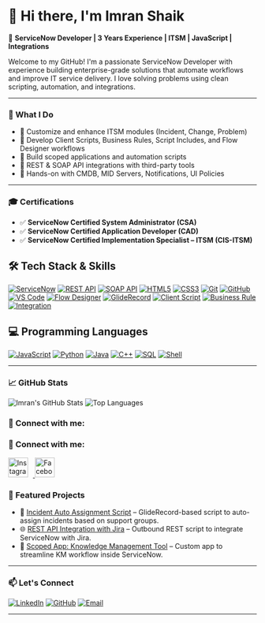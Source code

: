 # 👋 Hi there, I'm Imran Shaik

🚀 **ServiceNow Developer | 3 Years Experience | ITSM | JavaScript | Integrations**

Welcome to my GitHub! I'm a passionate ServiceNow Developer with experience building enterprise-grade solutions that automate workflows and improve IT service delivery. I love solving problems using clean scripting, automation, and integrations.

---

### 🧠 What I Do

- 🔹 Customize and enhance ITSM modules (Incident, Change, Problem)
- 🔹 Develop Client Scripts, Business Rules, Script Includes, and Flow Designer workflows
- 🔹 Build scoped applications and automation scripts
- 🔹 REST & SOAP API integrations with third-party tools
- 🔹 Hands-on with CMDB, MID Servers, Notifications, UI Policies

---

### 🎓 Certifications

- ✅ **ServiceNow Certified System Administrator (CSA)**
- ✅ **ServiceNow Certified Application Developer (CAD)**
- ✅ **ServiceNow Certified Implementation Specialist – ITSM (CIS-ITSM)**


## 🛠️ Tech Stack & Skills

[![ServiceNow](https://img.shields.io/badge/-ServiceNow-0b5f19?logo=servicenow&logoColor=white)](https://www.servicenow.com/)
[![REST API](https://img.shields.io/badge/-REST%20API-blue?logo=cloudflare)](https://restfulapi.net/)
[![SOAP API](https://img.shields.io/badge/-SOAP%20API-00B4D8?logo=xml)](https://www.w3schools.com/xml/xml_soap.asp)
[![HTML5](https://img.shields.io/badge/-HTML5-E34F26?logo=html5&logoColor=white)](https://developer.mozilla.org/en-US/docs/Web/Guide/HTML/HTML5)
[![CSS3](https://img.shields.io/badge/-CSS3-1572B6?logo=css3&logoColor=white)](https://developer.mozilla.org/en-US/docs/Web/CSS)
[![Git](https://img.shields.io/badge/-Git-F05032?logo=git&logoColor=white)](https://git-scm.com/)
[![GitHub](https://img.shields.io/badge/-GitHub-181717?logo=github)](https://github.com/)
[![VS Code](https://img.shields.io/badge/-VS%20Code-007ACC?logo=visual-studio-code)](https://code.visualstudio.com/)
[![Flow Designer](https://img.shields.io/badge/-Flow%20Designer-orange)](https://developer.servicenow.com/dev.do#!/learn/learning-plans/tokyo/app_store_learnv2_flowdesigner_tokyo_flow_designer)
[![GlideRecord](https://img.shields.io/badge/-GlideRecord-0b5f19?logo=code&logoColor=white)](https://developer.servicenow.com/dev.do#!/reference/api/tokyo/server_legacy/c_GlideRecordAPI)
[![Client Script](https://img.shields.io/badge/-Client%20Scripts-blueviolet?logo=javascript)](https://developer.servicenow.com/dev.do#!/reference/api/tokyo/client/c_ClientScriptAPI)
[![Business Rule](https://img.shields.io/badge/-Business%20Rule-6A1B9A?logo=gear&logoColor=white)](https://developer.servicenow.com/dev.do#!/learn/learning-plans/tokyo/app_store_learnv2_businessrules_tokyo_business_rules)
[![Integration](https://img.shields.io/badge/-Integration-26a69a?logo=plug&logoColor=white)](https://developer.servicenow.com/dev.do#!/learn/learning-plans/tokyo/app_store_learnv2_integrationhub_tokyo_integrationhub)

## 💻 Programming Languages

[![JavaScript](https://img.shields.io/badge/-JavaScript-F7DF1E?logo=javascript&logoColor=black)](https://developer.mozilla.org/en-US/docs/Web/JavaScript)
[![Python](https://img.shields.io/badge/-Python-3776AB?logo=python&logoColor=white)](https://www.python.org/)
[![Java](https://img.shields.io/badge/-Java-007396?logo=java&logoColor=white)](https://www.oracle.com/java/)
[![C++](https://img.shields.io/badge/-C++-00599C?logo=c%2B%2B&logoColor=white)](https://isocpp.org/)
[![SQL](https://img.shields.io/badge/-SQL-4479A1?logo=mysql&logoColor=white)](https://www.w3schools.com/sql/)
[![Shell](https://img.shields.io/badge/-Shell%20Script-89e051?logo=gnu-bash&logoColor=black)](https://www.shellscript.sh/)



---

### 📈 GitHub Stats

![Imran's GitHub Stats](https://github-readme-stats.vercel.app/api?username=imran938&show_icons=true&theme=radical)
![Top Languages](https://github-readme-stats.vercel.app/api/top-langs/?username=imran938&layout=compact&theme=radical)

### 📱 Connect with me:

<h3>📱 Connect with me:</h3>

<a href="https://www.instagram.com/mr__.smile/" target="_blank">
  <img src="https://upload.wikimedia.org/wikipedia/commons/a/a5/Instagram_icon.png" alt="Instagram" width="40" height="40" style="margin-right: 10px;" />
</a>

<a href="https://www.facebook.com/profile.php?id=100013782994408" target="_blank">
  <img src="https://upload.wikimedia.org/wikipedia/commons/5/51/Facebook_f_logo_%282019%29.svg" alt="Facebook" width="40" height="40" />
</a>




### 📌 Featured Projects

- 🔧 [Incident Auto Assignment Script](https://github.com/imran938/project-link) – GlideRecord-based script to auto-assign incidents based on support groups.
- 🌐 [REST API Integration with Jira](https://github.com/imran938/project-link) – Outbound REST script to integrate ServiceNow with Jira.
- 🧩 [Scoped App: Knowledge Management Tool](https://github.com/imran938/project-link) – Custom app to streamline KM workflow inside ServiceNow.

---

### 📫 Let's Connect

[![LinkedIn](https://img.shields.io/badge/-LinkedIn-0077B5?style=flat&logo=linkedin&logoColor=white)](https://www.linkedin.com/in/imran-shaik-2192b01a1/)
[![GitHub](https://img.shields.io/badge/-GitHub-333?logo=github&logoColor=white)](https://github.com/imran938)
[![Email](https://img.shields.io/badge/-Email-D14836?style=flat&logo=gmail&logoColor=white)](mailto:imranshaik07769@gmail.com)

---



<!--
**Imran938/imran938** is a ✨ _special_ ✨ repository because its `README.md` (this file) appears on your GitHub profile.

Here are some ideas to get you started:

- 🔭 I’m currently working on ...
- 🌱 I’m currently learning ...
- 👯 I’m looking to collaborate on ...
- 🤔 I’m looking for help with ...
- 💬 Ask me about ...
- 📫 How to reach me: ...
- 😄 Pronouns: ...
- ⚡ Fun fact: ...
-->
